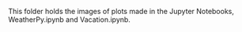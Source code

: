 This folder holds the images of plots made in the Jupyter Notebooks, WeatherPy.ipynb and Vacation.ipynb.
